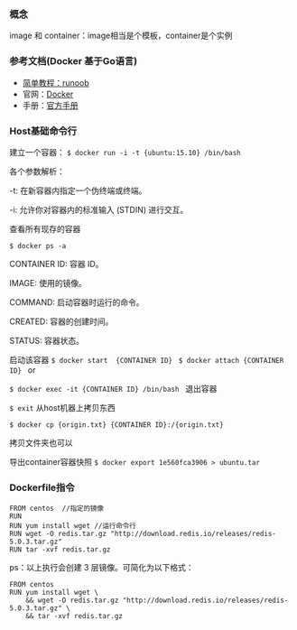 ### 概念

image 和 container：image相当是个模板，container是个实例

### 参考文档(Docker 基于Go语言)

- [简单教程：runoob](https://www.runoob.com/docker/docker-image-usage.html)
- 官网：[Docker](https://www.docker.com/get-started)
- 手册：[官方手册](https://docs.docker.com/docker-for-mac/install/)

### Host基础命令行

建立一个容器：
```$ docker run -i -t {ubuntu:15.10} /bin/bash ```

各个参数解析：

-t: 在新容器内指定一个伪终端或终端。

-i: 允许你对容器内的标准输入 (STDIN) 进行交互。

查看所有现存的容器

```$ docker ps -a```

CONTAINER ID: 容器 ID。

IMAGE: 使用的镜像。

COMMAND: 启动容器时运行的命令。

CREATED: 容器的创建时间。

STATUS: 容器状态。

启动该容器
```$ docker start  {CONTAINER ID} ```
```$ docker attach {CONTAINER ID} ```
or

```$ docker exec -it {CONTAINER ID} /bin/bash ```
退出容器

```$ exit```
从host机器上拷贝东西

```$ docker cp {origin.txt} {CONTAINER ID}:/{origin.txt} ```

拷贝文件夹也可以

导出container容器快照
```$ docker export 1e560fca3906 > ubuntu.tar```


### Dockerfile指令
```FROM
FROM centos  //指定的镜像
RUN
RUN yum install wget //运行命令行
RUN wget -O redis.tar.gz "http://download.redis.io/releases/redis-5.0.3.tar.gz"
RUN tar -xvf redis.tar.gz
```
ps：以上执行会创建 3 层镜像。可简化为以下格式：
```
FROM centos
RUN yum install wget \
    && wget -O redis.tar.gz "http://download.redis.io/releases/redis-5.0.3.tar.gz" \
    && tar -xvf redis.tar.gz
```
